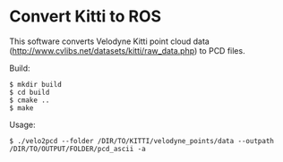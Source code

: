 # Convert Kitti to ROS
This software converts Velodyne Kitti point cloud data (http://www.cvlibs.net/datasets/kitti/raw_data.php) to PCD files. 

Build:
```
$ mkdir build
$ cd build
$ cmake ..
$ make
```

Usage:
```
$ ./velo2pcd --folder /DIR/TO/KITTI/velodyne_points/data --outpath /DIR/TO/OUTPUT/FOLDER/pcd_ascii -a

```
